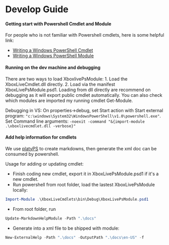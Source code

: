 # Develop Guide
#### Getting start with Powershell Cmdlet and Module
For people who is not familiar with Powershell cmdlets, here is some helpful link:
* [Writing a Windows PowerShell Cmdlet](https://msdn.microsoft.com/en-us/library/dd878294(v=vs.85).aspx)
* [Writing a Windows PowerShell Module](https://msdn.microsoft.com/en-us/library/dd878310(v=vs.85).aspx)

#### Running on the dev machine and debugging
There are two ways to load XboxlivePsModule: 1. Load the XboxLiveCmdlet.dll directly. 2. Load via the manifest XboxLivePsModule.psd1. Loading from dll directly are recommend on debugging as it will export public cmdlet automatically. You can also check which modules are imported my running cmdlet Get-Module.

Debugging in VS:
On properties->debug, set Start action with Start external program: `"c:\windows\System32\WindowsPowerShell\v1.0\powershell.exe"`. Set Command line arguments: `-noexit -command "&{import-module .\xboxlivecmdlet.dll -verbose}"`

#### Add help information for cmdlets
We use [platyPS](https://github.com/PowerShell/platyPS) to create markdowns, then generate the xml doc can be consumed by powershell. 

Usage for adding or updating cmdlet: 
* Finish coding new cmdlet, export it in XboxLivePsModule.psd1 if it's a new cmdlet.
* Run powershell from root folder, load the lastest XboxLivePsModule locally: 
```powershell
Import-Module .\XboxLiveCmdlets\bin\Debug\XboxLivePsModule.psd1
```
* From root folder, run 
```powershell
Update-MarkdownHelpModule -Path ".\docs"
```
* Generate into a xml file to be shipped with module: 
```powershell
New-ExternalHelp -Path ".\docs" -OutputPath ".\docs\en-US" -f
```